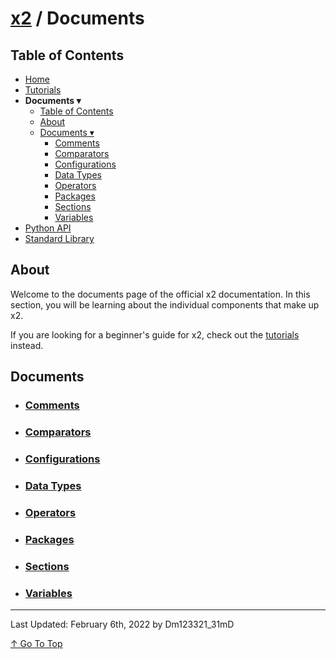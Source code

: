 # [x2](../README.md) / Documents

## Table of Contents

- [Home](../README.md)
- [Tutorials](./tutorials.md)
- **Documents ▾**
    - [Table of Contents](#table-of-contents)
    - [About](#about)
    - [Documents ▾](#documents)
        - [Comments](./documents/comments.md)
        - [Comparators](./documents/comparators.md)
        - [Configurations](./documents/configurations.md)
        - [Data Types](./documents/dataTypes.md)
        - [Operators](./documents/operators.md)
        - [Packages](./documents/packages.md)
        - [Sections](./documents/sections.md)
        - [Variables](./documents/variables.md)
- [Python API](./standardLibrary.md)
- [Standard Library](./pythonAPI.md)

## About

Welcome to the documents page of the official x2 documentation. In this section, you will be learning about the individual components that make up x2.

If you are looking for a beginner's guide for x2, check out the [tutorials](./tutorials.md) instead.

## Documents

- ### [Comments](./documents/comments.md)
- ### [Comparators](./documents/comparators.md)
- ### [Configurations](./documents/configurations.md)
- ### [Data Types](./documents/dataTypes.md)
- ### [Operators](./documents/operators.md)
- ### [Packages](./documents/packages.md)
- ### [Sections](./documents/sections.md)
- ### [Variables](./documents/variables.md)

---

Last Updated: February 6th, 2022 by Dm123321_31mD

[↑ Go To Top](#x2--documents)